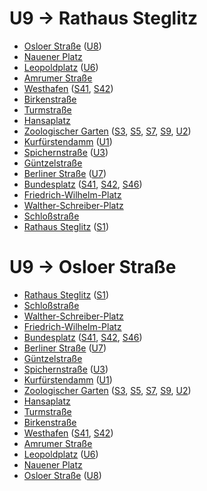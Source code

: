 # U9 → Rathaus Steglitz
* [Osloer Straße](../stations/Osloer-Straße.md) ([U8](U8.md))
* [Nauener Platz](../stations/Nauener-Platz.md)
* [Leopoldplatz](../stations/Leopoldplatz.md) ([U6](U6.md))
* [Amrumer Straße](../stations/Amrumer-Straße.md)
* [Westhafen](../stations/Westhafen.md) ([S41](S41.md), [S42](S42.md))
* [Birkenstraße](../stations/Birkenstraße.md)
* [Turmstraße](../stations/Turmstraße.md)
* [Hansaplatz](../stations/Hansaplatz.md)
* [Zoologischer Garten](../stations/Zoologischer-Garten.md) ([S3](S3.md), [S5](S5.md), [S7](S7.md), [S9](S9.md), [U2](U2.md))
* [Kurfürstendamm](../stations/Kurfürstendamm.md) ([U1](U1.md))
* [Spichernstraße](../stations/Spichernstraße.md) ([U3](U3.md))
* [Güntzelstraße](../stations/Güntzelstraße.md)
* [Berliner Straße](../stations/Berliner-Straße.md) ([U7](U7.md))
* [Bundesplatz](../stations/Bundesplatz.md) ([S41](S41.md), [S42](S42.md), [S46](S46.md))
* [Friedrich-Wilhelm-Platz](../stations/Friedrich-Wilhelm-Platz.md)
* [Walther-Schreiber-Platz](../stations/Walther-Schreiber-Platz.md)
* [Schloßstraße](../stations/Schloßstraße.md)
* [Rathaus Steglitz](../stations/Rathaus-Steglitz.md) ([S1](S1.md))

# U9 → Osloer Straße
* [Rathaus Steglitz](../stations/Rathaus-Steglitz.md) ([S1](S1.md))
* [Schloßstraße](../stations/Schloßstraße.md)
* [Walther-Schreiber-Platz](../stations/Walther-Schreiber-Platz.md)
* [Friedrich-Wilhelm-Platz](../stations/Friedrich-Wilhelm-Platz.md)
* [Bundesplatz](../stations/Bundesplatz.md) ([S41](S41.md), [S42](S42.md), [S46](S46.md))
* [Berliner Straße](../stations/Berliner-Straße.md) ([U7](U7.md))
* [Güntzelstraße](../stations/Güntzelstraße.md)
* [Spichernstraße](../stations/Spichernstraße.md) ([U3](U3.md))
* [Kurfürstendamm](../stations/Kurfürstendamm.md) ([U1](U1.md))
* [Zoologischer Garten](../stations/Zoologischer-Garten.md) ([S3](S3.md), [S5](S5.md), [S7](S7.md), [S9](S9.md), [U2](U2.md))
* [Hansaplatz](../stations/Hansaplatz.md)
* [Turmstraße](../stations/Turmstraße.md)
* [Birkenstraße](../stations/Birkenstraße.md)
* [Westhafen](../stations/Westhafen.md) ([S41](S41.md), [S42](S42.md))
* [Amrumer Straße](../stations/Amrumer-Straße.md)
* [Leopoldplatz](../stations/Leopoldplatz.md) ([U6](U6.md))
* [Nauener Platz](../stations/Nauener-Platz.md)
* [Osloer Straße](../stations/Osloer-Straße.md) ([U8](U8.md))
